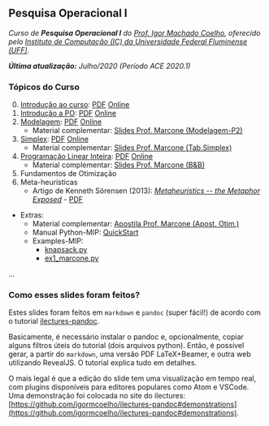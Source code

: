 ## Pesquisa Operacional I

_Curso de **Pesquisa Operacional I** do [Prof. Igor Machado Coelho](https://igormcoelho.github.io), oferecido pelo [Instituto de Computação (IC) da Universidade Federal Fluminense (UFF)](http://www.ic.uff.br)._

_**Última atualização:** Julho/2020 (Período ACE 2020.1)_

### Tópicos do Curso

0. [Introdução ao curso](slides/0-intro-curso/0-intro-curso.md): [PDF](slides/0-intro-curso/0-intro-curso.pdf) [Online](https://igormcoelho.github.io/curso-pesquisa-operacional-i/slides/0-intro-curso/index.html)
1. [Introdução a PO](slides/1-intro-po/1-intro-po.md): [PDF](slides/1-intro-curso/1-intro-po.pdf) [Online](https://igormcoelho.github.io/curso-pesquisa-operacional-i/slides/1-intro-po/index.html)
2. [Modelagem](slides/2-modelagem/2-modelagem.md): [PDF](slides/2-modelagem/2-modelagem.pdf) [Online](https://igormcoelho.github.io/curso-pesquisa-operacional-i/slides/2-modelagem/index.html)
   * Material complementar: [Slides Prof. Marcone (Modelagem-P2)](./slides/thirdparty/Marcone-Modelagem-Parte-2.pdf)
3. [Simplex](slides/3-simplex/3-simplex.md): [PDF](slides/3-simplex/3-simplex.pdf) [Online](https://igormcoelho.github.io/curso-pesquisa-operacional-i/slides/3-simplex/index.html)
   * Material complementar: [Slides Prof. Marcone (Tab.Simplex)](./slides/thirdparty/Marcone-SIMPLEX.pdf)
4. [Programação Linear Inteira](slides/4-mip/4-mip.md): [PDF](slides/4-mip/4-mip.pdf) [Online](https://igormcoelho.github.io/curso-pesquisa-operacional-i/slides/4-mip/index.html)
   * Material complementar: [Slides Prof. Marcone (B&B)](./slides/thirdparty/Marcone-Branch-and-Bound.ppt)
5. Fundamentos de Otimização
6. Meta-heurísticas
   * Artigo de Kenneth Sörensen (2013): [_Metaheuristics -- the Metaphor Exposed_](https://doi.org/10.1111/itor.12001) - [PDF](https://www.researchgate.net/publication/237009138_Metaheuristics_--_the_metaphor_exposed)

- Extras:
   * Material complementar: [Apostila Prof. Marcone (Apost. Otim.)](./slides/thirdparty/Marcone-Apostila-Otimizacao.pdf)
   * Manual Python-MIP: [QuickStart](https://python-mip.readthedocs.io/en/latest/quickstart.html)
   * Examples-MIP:
      - [knapsack.py](./slides/examples-mip/knapsack.py)
      - [ex1_marcone.py](./slides/examples-mip/ex1_marcone.py)


...

### Como esses slides foram feitos?

Estes slides foram feitos em `markdown` e `pandoc` (super fácil!) de acordo com o tutorial [ilectures-pandoc](https://github.com/igormcoelho/ilectures-pandoc).

Basicamente, é necessário instalar o pandoc e, opcionalmente, copiar alguns filtros úteis do tutorial (dois arquivos python). Então, é possível gerar, a partir do `markdown`, uma versão PDF LaTeX+Beamer, e outra web utilizando RevealJS. O tutorial explica tudo em detalhes.

O mais legal é que a edição do slide tem uma visualização em tempo real, com plugins disponíveis para editores populares como Atom e VSCode.
Uma demonstração foi colocada no site do ilectures: [https://github.com/igormcoelho/ilectures-pandoc#demonstrations](https://github.com/igormcoelho/ilectures-pandoc#demonstrations).
